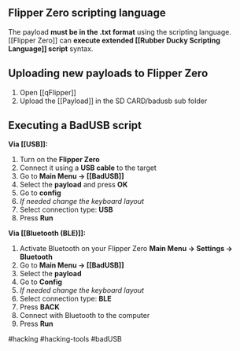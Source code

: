 ## Flipper Zero scripting language
The payload **must be in the .txt format** using the scripting language. [[Flipper Zero]] can **execute extended [[Rubber Ducky Scripting Language]] script** syntax.

## Uploading new payloads to Flipper Zero
1. Open [[qFlipper]]
2. Upload the [[Payload]] in the SD CARD/badusb sub folder

## Executing a BadUSB script
**Via [[USB]]:**
1. Turn on the **Flipper Zero**
2. Connect it using a **USB cable** to the target
3. Go to **Main Menu -> [[BadUSB]]**
4. Select the **payload** and press **OK**
5. Go to **config**
6. *If needed change the keyboard layout*
7. Select connection type: **USB**
8. Press **Run**

**Via [[Bluetooth (BLE)]]:**
1. Activate Bluetooth on your Flipper Zero **Main Menu -> Settings -> Bluetooth**
2. Go to **Main Menu -> [[BadUSB]]**
3. Select the **payload**
4. Go to **Config**
5. *If needed change the keyboard layout*
6. Select connection type: **BLE**
7. Press **BACK**
8. Connect with Bluetooth to the computer
9. Press **Run**

#hacking #hacking-tools #badUSB 